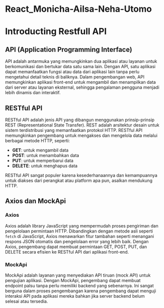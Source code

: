 # React_Monicha-Ailsa-Neha-Utomo

# Introducting Restfull API

## API (Application Programming Interface)

API adalah antarmuka yang memungkinkan dua aplikasi atau layanan untuk berkomunikasi dan bertukar data satu sama lain. Dengan API, satu aplikasi dapat memanfaatkan fungsi atau data dari aplikasi lain tanpa perlu mengetahui detail teknis di baliknya. Dalam pengembangan web, API memungkinkan aplikasi front-end untuk mengambil dan menampilkan data dari server atau layanan eksternal, sehingga pengalaman pengguna menjadi lebih dinamis dan interaktif.

## RESTful API

RESTful API adalah jenis API yang dibangun menggunakan prinsip-prinsip REST (Representational State Transfer). REST adalah arsitektur desain untuk sistem terdistribusi yang memanfaatkan protokol HTTP. RESTful API memungkinkan pengembang untuk mengakses dan mengelola data melalui berbagai metode HTTP, seperti:

- **GET**: untuk mengambil data
- **POST**: untuk menambahkan data
- **PUT**: untuk memperbarui data
- **DELETE**: untuk menghapus data

RESTful API sangat populer karena kesederhanaannya dan kemampuannya untuk diakses dari perangkat atau platform apa pun, asalkan mendukung HTTP.

## Axios dan MockApi

### Axios

Axios adalah library JavaScript yang mempermudah proses pengiriman dan pengelolaan permintaan HTTP. Dibandingkan dengan metode asli seperti `fetch` di JavaScript, Axios menawarkan fitur tambahan seperti menangani respons JSON otomatis dan pengelolaan error yang lebih baik. Dengan Axios, pengembang dapat membuat permintaan GET, POST, PUT, dan DELETE secara efisien ke RESTful API dari aplikasi front-end.

### MockApi

MockApi adalah layanan yang menyediakan API tiruan (mock API) untuk pengujian aplikasi. Dengan MockApi, pengembang dapat membuat endpoint palsu tanpa perlu memiliki backend yang sebenarnya. Ini sangat berguna dalam proses pengembangan karena pengembang dapat menguji interaksi API pada aplikasi mereka bahkan jika server backend belum selesai atau tersedia.
